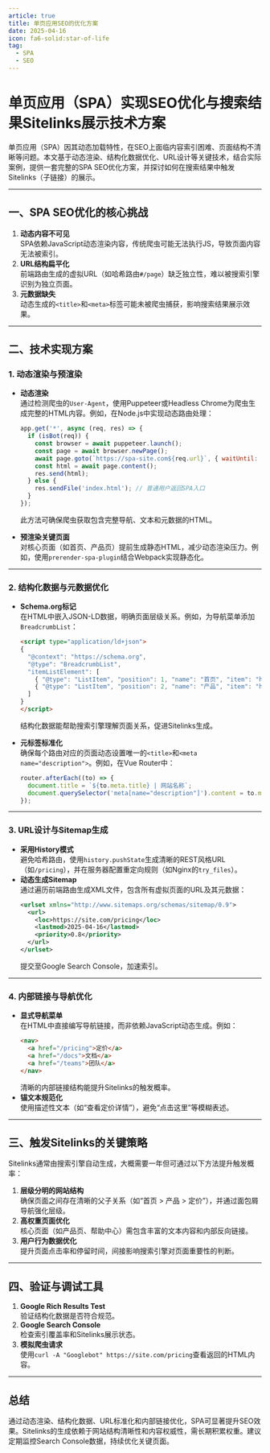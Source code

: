 ```yaml
---
article: true
title: 单页应用SEO的优化方案
date: 2025-04-16
icon: fa6-solid:star-of-life
tag: 
  - SPA
  - SEO
---
```


# 单页应用（SPA）实现SEO优化与搜索结果Sitelinks展示技术方案

单页应用（SPA）因其动态加载特性，在SEO上面临内容索引困难、页面结构不清晰等问题。本文基于动态渲染、结构化数据优化、URL设计等关键技术，结合实际案例，提供一套完整的SPA SEO优化方案，并探讨如何在搜索结果中触发Sitelinks（子链接）的展示。

---

## 一、SPA SEO优化的核心挑战
1. **动态内容不可见**  
   SPA依赖JavaScript动态渲染内容，传统爬虫可能无法执行JS，导致页面内容无法被索引。
2. **URL结构扁平化**  
   前端路由生成的虚拟URL（如哈希路由`#/page`）缺乏独立性，难以被搜索引擎识别为独立页面。
3. **元数据缺失**  
   动态生成的`<title>`和`<meta>`标签可能未被爬虫捕获，影响搜索结果展示效果。

---

## 二、技术实现方案

### 1. **动态渲染与预渲染**
- **动态渲染**  
  通过检测爬虫的`User-Agent`，使用Puppeteer或Headless Chrome为爬虫生成完整的HTML内容。例如，在Node.js中实现动态路由处理：  
  ```javascript
  app.get('*', async (req, res) => {
    if (isBot(req)) {
      const browser = await puppeteer.launch();
      const page = await browser.newPage();
      await page.goto(`https://spa-site.com${req.url}`, { waitUntil: 'networkidle0' });
      const html = await page.content();
      res.send(html);
    } else {
      res.sendFile('index.html'); // 普通用户返回SPA入口
    }
  });
  ```
  此方法可确保爬虫获取包含完整导航、文本和元数据的HTML。

- **预渲染关键页面**  
  对核心页面（如首页、产品页）提前生成静态HTML，减少动态渲染压力。例如，使用`prerender-spa-plugin`结合Webpack实现静态化。

---

### 2. **结构化数据与元数据优化**
- **Schema.org标记**  
  在HTML中嵌入JSON-LD数据，明确页面层级关系。例如，为导航菜单添加`BreadcrumbList`：  
  ```html
  <script type="application/ld+json">
  {
    "@context": "https://schema.org",
    "@type": "BreadcrumbList",
    "itemListElement": [
      { "@type": "ListItem", "position": 1, "name": "首页", "item": "https://site.com" },
      { "@type": "ListItem", "position": 2, "name": "产品", "item": "https://site.com/pricing" }
    ]
  }
  </script>
  ```
  结构化数据能帮助搜索引擎理解页面关系，促进Sitelinks生成。

- **元标签标准化**  
  确保每个路由对应的页面动态设置唯一的`<title>`和`<meta name="description">`。例如，在Vue Router中：  
  ```javascript
  router.afterEach((to) => {
    document.title = `${to.meta.title} | 网站名称`;
    document.querySelector('meta[name="description"]').content = to.meta.description;
  });
  ```

---

### 3. **URL设计与Sitemap生成**
- **采用History模式**  
  避免哈希路由，使用`history.pushState`生成清晰的REST风格URL（如`/pricing`），并在服务器配置重定向规则（如Nginx的`try_files`）。
- **动态生成Sitemap**  
  通过遍历前端路由生成XML文件，包含所有虚拟页面的URL及其元数据：  
  ```xml
  <urlset xmlns="http://www.sitemaps.org/schemas/sitemap/0.9">
    <url>
      <loc>https://site.com/pricing</loc>
      <lastmod>2025-04-16</lastmod>
      <priority>0.8</priority>
    </url>
  </urlset>
  ```
  提交至Google Search Console，加速索引。

---

### 4. **内部链接与导航优化**
- **显式导航菜单**  
  在HTML中直接编写导航链接，而非依赖JavaScript动态生成。例如：  
  ```html
  <nav>
    <a href="/pricing">定价</a>
    <a href="/docs">文档</a>
    <a href="/teams">团队</a>
  </nav>
  ```
  清晰的内部链接结构能提升Sitelinks的触发概率。
- **锚文本规范化**  
  使用描述性文本（如“查看定价详情”），避免“点击这里”等模糊表述。

---

## 三、触发Sitelinks的关键策略
Sitelinks通常由搜索引擎自动生成，大概需要一年但可通过以下方法提升触发概率：
1. **层级分明的网站结构**  
   确保页面之间存在清晰的父子关系（如“首页 > 产品 > 定价”），并通过面包屑导航强化层级。
2. **高权重页面优化**  
   核心页面（如产品页、帮助中心）需包含丰富的文本内容和内部反向链接。
3. **用户行为数据优化**  
   提升页面点击率和停留时间，间接影响搜索引擎对页面重要性的判断。

---

## 四、验证与调试工具
1. **Google Rich Results Test**  
   验证结构化数据是否符合规范。
2. **Google Search Console**  
   检查索引覆盖率和Sitelinks展示状态。
3. **模拟爬虫请求**  
   使用`curl -A "Googlebot" https://site.com/pricing`查看返回的HTML内容。

---

## 总结
通过动态渲染、结构化数据、URL标准化和内部链接优化，SPA可显著提升SEO效果。Sitelinks的生成依赖于网站结构清晰性和内容权威性，需长期积累权重。建议定期监控Search Console数据，持续优化关键页面。


#